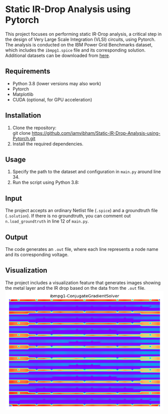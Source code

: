 # Static IR-Drop Analysis using Pytorch

This project focuses on performing static IR-Drop analysis, a critical step in the design of Very Large Scale Integration (VLSI) circuits, using Pytorch. The analysis is conducted on the IBM Power Grid Benchmarks dataset, which includes the `ibmpg1.spice` file and its corresponding solution. Additional datasets can be downloaded from [here](https://web.ece.ucsb.edu/~lip/PGBenchmarks/ibmpgbench.html).

## Requirements
- Python 3.8 (lower versions may also work)
- Pytorch
- Matplotlib
- CUDA (optional, for GPU acceleration)

## Installation
1. Clone the repository:  
git clone https://github.com/iamvibham/Static-IR-Drop-Analysis-using-Pytorch.git
2. Install the required dependencies. 

## Usage
1. Specify the path to the dataset and configuration in `main.py` around line 34.
2. Run the script using Python 3.8:

## Input
The project accepts an ordinary Netlist file (`.spice`) and a groundtruth file (`.solution`). If there is no groundtruth, you can comment out `n.load_groundtruth` in line 12 of `main.py`.

## Output
The code generates an `.out` file, where each line represents a node name and its corresponding voltage.

## Visualization
The project includes a visualization feature that generates images showing the metal layer and the IR drop based on the data from the `.out` file.
![Visualization](ibmpg1.png)


